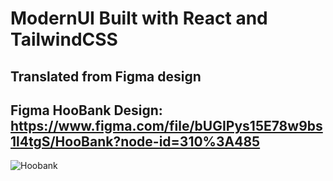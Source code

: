 # ModernUI Built with React and TailwindCSS

## Translated from Figma design

## Figma HooBank Design: https://www.figma.com/file/bUGIPys15E78w9bs1l4tgS/HooBank?node-id=310%3A485

![Hoobank](/Users/dimitrinjila/Desktop/modernui/bank_modern_ui/src/assets/68747470733a2f2f692e6962622e636f2f424b31486e30782f53637265656e73686f742d323032322d30382d30382d61742d342d30352d34382d504d2e706e67.png)